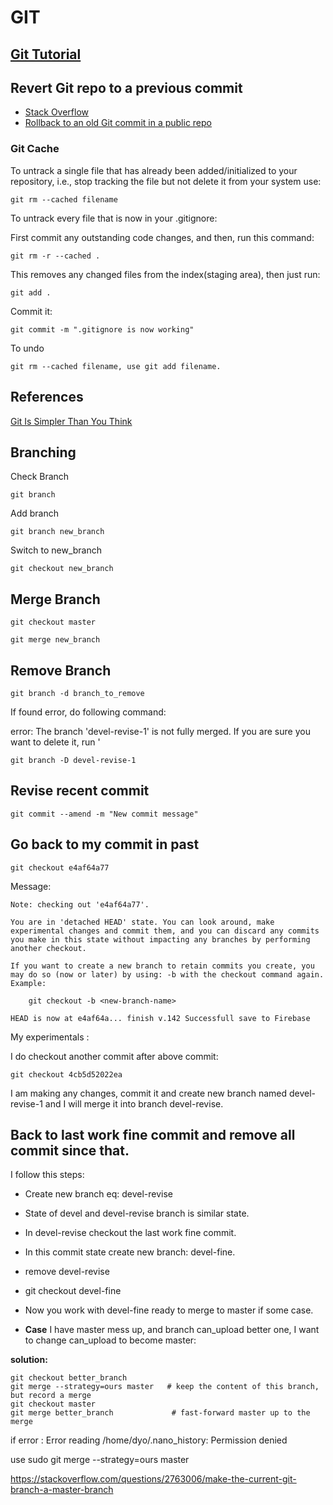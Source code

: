 # GIT

## [Git Tutorial](https://git-scm.com/docs/gittutorial)

## Revert Git repo to a previous commit

* [Stack Overflow](http://stackoverflow.com/questions/4114095/revert-git-repo-to-a-previous-commit)
* [Rollback to an old Git commit in a public repo](http://stackoverflow.com/questions/2007662/rollback-to-an-old-git-commit-in-a-public-repo)

### Git Cache

To untrack a single file that has already been added/initialized to your repository, i.e., stop tracking the file but not delete it from your system use: 

	git rm --cached filename

To untrack every file that is now in your .gitignore:

First commit any outstanding code changes, and then, run this command:

	git rm -r --cached .

This removes any changed files from the index(staging area), then just run:

	git add .

Commit it:

	git commit -m ".gitignore is now working"

To undo 

	git rm --cached filename, use git add filename.


## References	

[Git Is Simpler Than You Think](http://nfarina.com/post/9868516270/git-is-simpler)

## Branching

Check Branch

	git branch

Add branch

	git branch new_branch

Switch to new_branch

	git checkout new_branch

## Merge Branch

	git checkout master

	git merge new_branch

## Remove Branch

	git branch -d branch_to_remove

If found error, do following command: 

error: The branch 'devel-revise-1' is not fully merged. If you are sure you want to delete it, run '

	git branch -D devel-revise-1

## Revise recent commit

	git commit --amend -m "New commit message"

## Go back to my commit in past

	git checkout e4af64a77

Message:

	Note: checking out 'e4af64a77'.

	You are in 'detached HEAD' state. You can look around, make experimental changes and commit them, and you can discard any commits you make in this state without impacting any branches by performing another checkout.

	If you want to create a new branch to retain commits you create, you may do so (now or later) by using: -b with the checkout command again. Example:

		git checkout -b <new-branch-name>

	HEAD is now at e4af64a... finish v.142 Successfull save to Firebase 	
		
My experimentals :

I do checkout another commit after above commit:

	git checkout 4cb5d52022ea

I am making any changes, commit it and create new branch named devel-revise-1 and I will merge it into branch devel-revise.

## Back to last work fine commit and remove all commit since that.

I follow this steps:

* Create new branch eq: devel-revise

* State of devel and devel-revise branch is similar state.

* In devel-revise checkout the last work fine commit.

* In this commit state create new branch: devel-fine.

* remove devel-revise

* git checkout devel-fine

* Now you work with devel-fine ready to merge to master if some case.

* **Case** I have master mess up, and branch can_upload better one, I want to change can_upload to become master:

**solution:**

	git checkout better_branch
	git merge --strategy=ours master   # keep the content of this branch, but record a merge
	git checkout master
	git merge better_branch             # fast-forward master up to the merge

if error : Error reading /home/dyo/.nano_history: Permission denied

use sudo git merge --strategy=ours master	

https://stackoverflow.com/questions/2763006/make-the-current-git-branch-a-master-branch


